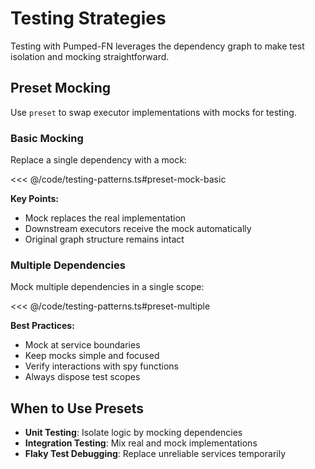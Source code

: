 # Testing Strategies

Testing with Pumped-FN leverages the dependency graph to make test isolation and mocking straightforward.

## Preset Mocking

Use `preset` to swap executor implementations with mocks for testing.

### Basic Mocking

Replace a single dependency with a mock:

<<< @/code/testing-patterns.ts#preset-mock-basic

**Key Points:**
- Mock replaces the real implementation
- Downstream executors receive the mock automatically
- Original graph structure remains intact

### Multiple Dependencies

Mock multiple dependencies in a single scope:

<<< @/code/testing-patterns.ts#preset-multiple

**Best Practices:**
- Mock at service boundaries
- Keep mocks simple and focused
- Verify interactions with spy functions
- Always dispose test scopes

## When to Use Presets

- **Unit Testing**: Isolate logic by mocking dependencies
- **Integration Testing**: Mix real and mock implementations
- **Flaky Test Debugging**: Replace unreliable services temporarily

